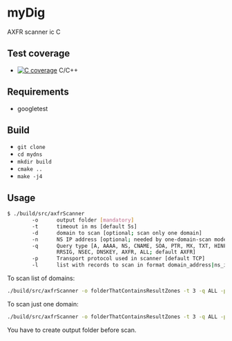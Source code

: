 # myDig

AXFR scanner ic C

## Test coverage

- [![C coverage]()](https://mskwarek.gitlab.io/myDig) C/C++

## Requirements

- googletest

## Build

- `git clone`
- `cd mydns`
- `mkdir build`
- `cmake ..`
- `make -j4`

## Usage

```bash
$ ./build/src/axfrScanner
        -o      output folder [mandatory]
        -t      timeout in ms [default 5s]
        -d      domain to scan [optional; scan only one domain]
        -n      NS IP address [optional; needed by one-domain-scan mode]
        -q      Query type [A, AAAA, NS, CNAME, SOA, PTR, MX, TXT, HINFO, RP, AFSDB, LOC, SRV, NAPTR,
                RRSIG, NSEC, DNSKEY, AXFR, ALL; default AXFR]
        -p      Transport protocol used in scanner [default TCP]
        -l      list with records to scan in format domain_address|ns_ip [optional]
```

To scan list of domains:

```bash
./build/src/axfrScanner -o folderThatContainsResultZones -t 3 -q ALL -p UDP -l inputList.dat
```

To scan just one domain:

```bash
./build/src/axfrScanner -o folderThatContainsResultZones -t 3 -q ALL -p UDP -d example.domain.com -n 10.10.10.1
```

You have to create output folder before scan.
